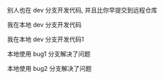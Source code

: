 别人也在 dev 分支开发代码, 并且比你早提交到远程仓库

我在本地 dev 分支开发代码

我在本地 dev 分支开发代码1


本地使用 bug1 分支解决了问题

本地使用 bug2 分支解决了问题
